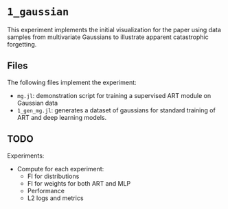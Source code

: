 # `1_gaussian`

This experiment implements the initial visualization for the paper using data samples from multivariate Gaussians to illustrate apparent catastrophic forgetting.

## Files

The following files implement the experiment:

- `mg.jl`: demonstration script for training a supervised ART module on Gaussian data
- `1_gen_mg.jl`: generates a dataset of gaussians for standard training of ART and deep learning models.

## TODO

Experiments:

- Compute for each experiment:
  - FI for distributions
  - FI for weights for both ART and MLP
  - Performance
  - L2 logs and metrics
